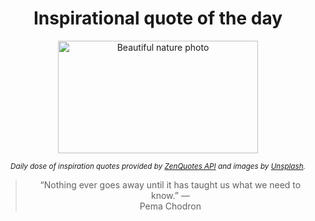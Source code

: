 
<div align="center">

# Inspirational quote of the day

<img src="./data/photo.jpeg" alt="Beautiful nature photo" width="320" height="180">

<sub><i>Daily dose of inspiration quotes provided by [ZenQuotes API](https://zenquotes.io/) and images by [Unsplash](https://unsplash.com/).</i></sub>


<blockquote>&ldquo;Nothing ever goes away until it has taught us what we need to know.&rdquo; &mdash; <footer>Pema Chodron</footer></blockquote>

</div>
